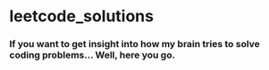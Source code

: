 # leetcode_solutions
### If you want to get insight into how my brain tries to solve coding problems... Well, here you go.
